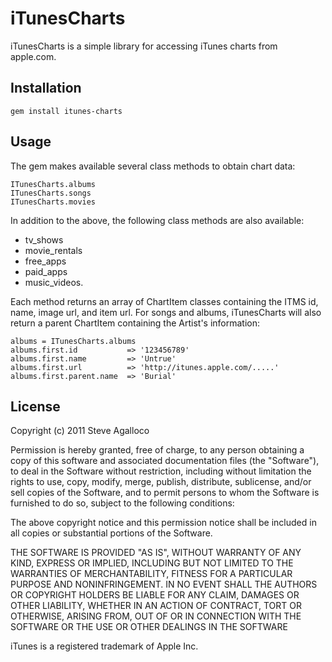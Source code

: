 iTunesCharts
============

iTunesCharts is a simple library for accessing iTunes charts from apple.com.

Installation
------------

    gem install itunes-charts

Usage
-----

The gem makes available several class methods to obtain chart data:

    ITunesCharts.albums
    ITunesCharts.songs
    ITunesCharts.movies

In addition to the above, the following class methods are also available:

* tv_shows
* movie_rentals
* free_apps
* paid_apps
* music_videos.

Each method returns an array of ChartItem classes containing the ITMS id, name, image url, and item url.  For songs and albums, iTunesCharts will also return a parent ChartItem containing the Artist's information:

    albums = ITunesCharts.albums
    albums.first.id           => '123456789'
    albums.first.name         => 'Untrue'
    albums.first.url          => 'http://itunes.apple.com/.....'
    albums.first.parent.name  => 'Burial'

License
-------

Copyright (c) 2011 Steve Agalloco

Permission is hereby granted, free of charge, to any person obtaining a copy of this software and associated documentation files (the "Software"), to deal in the Software without restriction, including without limitation the rights to use, copy, modify, merge, publish, distribute, sublicense, and/or sell copies of the Software, and to permit persons to whom the Software is furnished to do so, subject to the following conditions:

The above copyright notice and this permission notice shall be included in all copies or substantial portions of the Software.

THE SOFTWARE IS PROVIDED "AS IS", WITHOUT WARRANTY OF ANY KIND, EXPRESS OR IMPLIED, INCLUDING BUT NOT LIMITED TO THE WARRANTIES OF MERCHANTABILITY, FITNESS FOR A PARTICULAR PURPOSE AND NONINFRINGEMENT. IN NO EVENT SHALL THE AUTHORS OR COPYRIGHT HOLDERS BE LIABLE FOR ANY CLAIM, DAMAGES OR OTHER LIABILITY, WHETHER IN AN ACTION OF CONTRACT, TORT OR OTHERWISE, ARISING FROM, OUT OF OR IN CONNECTION WITH THE SOFTWARE OR THE USE OR OTHER DEALINGS IN THE SOFTWARE


iTunes is a registered trademark of Apple Inc.